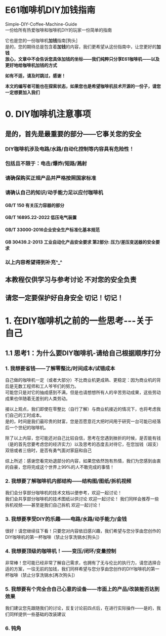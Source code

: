 # E61咖啡机DIY加钱指南  
Simple-DIY-Coffee-Machine-Guide  
一份给所有热爱咖啡和咖啡机DIY的玩家一份简单的指南  


它也是您的一份咖啡机**加钱**指南[狗头]  
是的，您的期待总是包含着**加钱**的内容，我们更希望从这份指南中，让您更好的**加钱**   
**放心，文章中不会告诉您具体加钱的坐标——我们纯粹只分享E61咖啡机——以及更好地给咖啡机加钱的方式** 


**如有不适，请及时跳过，感谢！**


**本文的编写者可能也在探索状态，如果您也是希望咖啡机技术开源的一份子，请您一定想要加入我们**

# 0. DIY咖啡机注意事项  
## 是的，首先是最重要的部分——它事关您的安全 ##
### DIY咖啡机涉及电路/水路/自动化控制等内容具有危险性！
  
### 包括且不限于：电击/爆炸/短路/溅射  

### 请确保购买正规产品并严格按照国家标准  

### 请确认自己的知识/动手能力足以应付咖啡机  

#### GB/T 150  有关压力容器的部分 

#### GB/T 16895.22-2022  低压电气装置  

#### GB/T 33000-2016企业安全生产标准化基本规范  

#### GB 30439.2-2013 工业自动化产品安全要求 第2部分: 压力/差压变送器的安全要求  

### 以上内容希望得到补充^_^

## 本教程仅供学习与参考讨论 不对您的安全负责

## 请您一定要保护好自身安全 切记！切记！

# 1. 在DIY咖啡机之前的一些思考---关于自己
## 1.1 思考1：为什么要DIY咖啡机-请给自己根据顺序打分
### 1. 我想要省钱——了解零整比/时间成本/试错成本

自己做的咖啡机一定（或者大部分）不比商业机更成熟、更稳定：因为商业机的背后是无数工程师和工人爷爷们的努力。  
可能您只是对它的抽成感到不满，但是也请想想所有人的辛苦劳动成果，这些劳动成果也伴随着无差别的人类劳动。

接以上观点，我们即使在零整比（自行了解）与商业机接近的情况下，也将考虑我们自己的工时成本。  
是的，时间是我们最珍贵的财富，您是否愿意花大把时间用于研究一台可能已经落后一个世纪的咖啡机。

除了以上内容，您可能还对自己比较自信，思考在您遇到挫折的时候，是否能有钱（是的首先您要考虑您的经济实力）以及思考的态度去对待它，在您加钱（超支）双倍或者三倍时，是否有勇气面对家庭和自己

综上所述：感谢您看完劝退部分的内容，如果您依然饱有热情，我们为您感到由衷的自豪，您将完成这个世界上99%的人不敢完成的事情！

### 2. 我想要了解咖啡机内部结构——结构图/图纸/拆机视频

我们会分享部分咖啡机的技术文档以便参考，欢迎一起讨论！  
我们会共享部分咖啡机的技术图纸以供讨论  欢迎一起讨论！ 
我们同样会推荐一些拆机视频——甚至是我们自己拆机  欢迎一起讨论！

### 3. 我想要享受DIY的乐趣——电路/水路/动手能力/金钱

很好！请您继续往下看！只要您对内容依旧感兴趣，我们希望与您分享由您创作的DIY咖啡机的第一杯咖啡（禁止分享洗锅水[狗头]）

### 4. 我想要顶级的咖啡机！——变压/闭环/变量控制

非常棒！您可能已经非常了解自己需求，也拥有了无与伦比的执行力，请您选择合适的方案，一往无前的加钱，我们同样希望与您分享由您创作的DIY咖啡机的第一杯咖啡（禁止分享洗锅水[再次狗头]）  

### 5. 我想要有个完全合自己心意的设备——市面上的产品/改装能否达到效果

我们建议您先跟随我们的讨论，反复讨论前四点后，在进行实际操作——是的，我们同样提供一些基础的改装建议

### 6. 钝角




